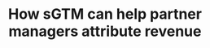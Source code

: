 ---
title: 'How sGTM can help partner managers attribute revenue'
layout: '~/layouts/MarkdownLayout.astro'
draft: true
---